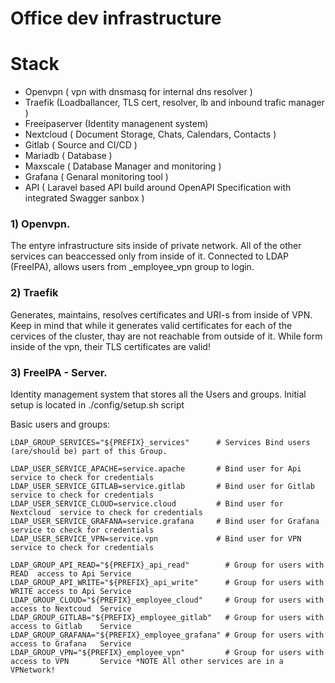 # Office dev infrastructure

# Stack

- Openvpn ( vpn with dnsmasq for internal dns resolver )
- Traefik (Loadballancer, TLS cert, resolver, lb and inbound trafic manager )
- Freeipaserver (Identity managenent system)
- Nextcloud ( Document Storage, Chats, Calendars, Contacts )
- Gitlab ( Source and CI/CD )
- Mariadb ( Database )
- Maxscale ( Database Manager and monitoring )
- Grafana ( Genaral monitoring tool ) 
- API ( Laravel based API build around OpenAPI Specification with integrated Swagger sanbox ) 

### 1) Openvpn.

The entyre infrastructure sits inside of private network. 
All of the other services can beaccessed only from inside of it.
Connected to LDAP (FreeIPA), allows users from  _employee_vpn  group to login.

### 2) Traefik

Generates, maintains, resolves certificates and URI-s from inside of VPN.
Keep in mind that while it generates valid certificates for each of the cervices of the cluster, thay are not reachable from outside of it.
While form inside of the vpn, their TLS certificates are valid!

### 3) FreeIPA - Server.

Identity management system that stores all the Users and groups.
Initial setup is located in ./config/setup.sh script

Basic users and groups:

```
LDAP_GROUP_SERVICES="${PREFIX}_services"      # Services Bind users (are/should be) part of this Group.

LDAP_USER_SERVICE_APACHE=service.apache       # Bind user for Api        service to check for credentials 
LDAP_USER_SERVICE_GITLAB=service.gitlab       # Bind user for Gitlab     service to check for credentials 
LDAP_USER_SERVICE_CLOUD=service.cloud         # Bind user for Nextcloud  service to check for credentials 
LDAP_USER_SERVICE_GRAFANA=service.grafana     # Bind user for Grafana    service to check for credentials 
LDAP_USER_SERVICE_VPN=service.vpn             # Bind user for VPN        service to check for credentials 

LDAP_GROUP_API_READ="${PREFIX}_api_read"        # Group for users with READ  access to Api Service
LDAP_GROUP_API_WRITE="${PREFIX}_api_write"      # Group for users with WRITE access to Api Service
LDAP_GROUP_CLOUD="${PREFIX}_employee_cloud"     # Group for users with access to Nextcoud  Service
LDAP_GROUP_GITLAB="${PREFIX}_employee_gitlab"   # Group for users with access to Gitlab    Service
LDAP_GROUP_GRAFANA="${PREFIX}_employee_grafana" # Group for users with access to Grafana   Service
LDAP_GROUP_VPN="${PREFIX}_employee_vpn"         # Group for users with access to VPN       Service *NOTE All other services are in a VPNetwork! 

```
